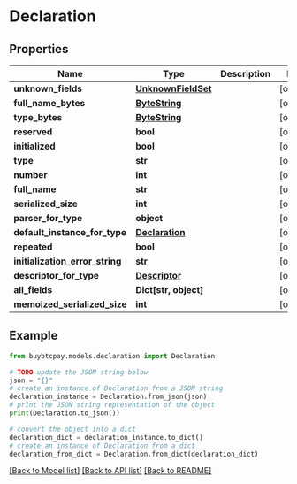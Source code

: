 # Declaration


## Properties

Name | Type | Description | Notes
------------ | ------------- | ------------- | -------------
**unknown_fields** | [**UnknownFieldSet**](UnknownFieldSet.md) |  | [optional] 
**full_name_bytes** | [**ByteString**](ByteString.md) |  | [optional] 
**type_bytes** | [**ByteString**](ByteString.md) |  | [optional] 
**reserved** | **bool** |  | [optional] 
**initialized** | **bool** |  | [optional] 
**type** | **str** |  | [optional] 
**number** | **int** |  | [optional] 
**full_name** | **str** |  | [optional] 
**serialized_size** | **int** |  | [optional] 
**parser_for_type** | **object** |  | [optional] 
**default_instance_for_type** | [**Declaration**](Declaration.md) |  | [optional] 
**repeated** | **bool** |  | [optional] 
**initialization_error_string** | **str** |  | [optional] 
**descriptor_for_type** | [**Descriptor**](Descriptor.md) |  | [optional] 
**all_fields** | **Dict[str, object]** |  | [optional] 
**memoized_serialized_size** | **int** |  | [optional] 

## Example

```python
from buybtcpay.models.declaration import Declaration

# TODO update the JSON string below
json = "{}"
# create an instance of Declaration from a JSON string
declaration_instance = Declaration.from_json(json)
# print the JSON string representation of the object
print(Declaration.to_json())

# convert the object into a dict
declaration_dict = declaration_instance.to_dict()
# create an instance of Declaration from a dict
declaration_from_dict = Declaration.from_dict(declaration_dict)
```
[[Back to Model list]](../README.md#documentation-for-models) [[Back to API list]](../README.md#documentation-for-api-endpoints) [[Back to README]](../README.md)


